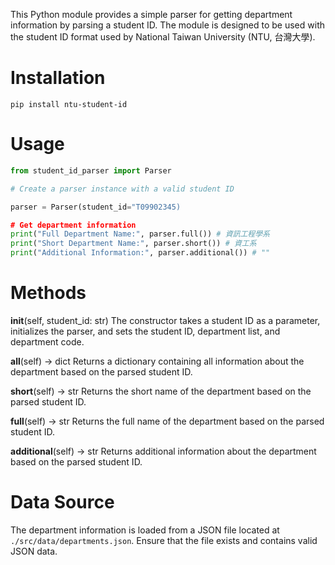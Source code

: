 This Python module provides a simple parser for getting department information by parsing a student ID. The module is designed to be used with the student ID format used by National Taiwan University (NTU, 台灣大學).

# Installation

```base
pip install ntu-student-id
```

# Usage

```python
from student_id_parser import Parser

# Create a parser instance with a valid student ID

parser = Parser(student_id="T09902345)

# Get department information
print("Full Department Name:", parser.full()) # 資訊工程學系
print("Short Department Name:", parser.short()) # 資工系
print("Additional Information:", parser.additional()) # ""
```

# Methods

**init**(self, student_id: str)
The constructor takes a student ID as a parameter, initializes the parser, and sets the student ID, department list, and department code.

**all**(self) -> dict
Returns a dictionary containing all information about the department based on the parsed student ID.

**short**(self) -> str
Returns the short name of the department based on the parsed student ID.

**full**(self) -> str
Returns the full name of the department based on the parsed student ID.

**additional**(self) -> str
Returns additional information about the department based on the parsed student ID.

# Data Source

The department information is loaded from a JSON file located at `./src/data/departments.json`. Ensure that the file exists and contains valid JSON data.
